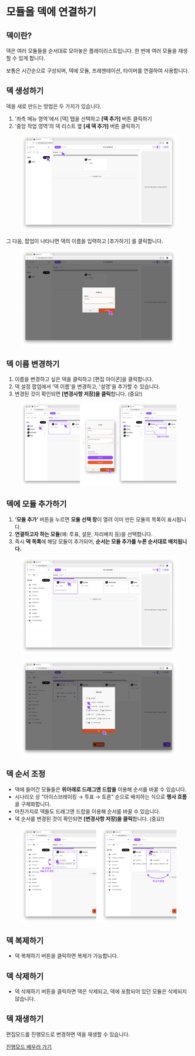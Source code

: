 # 모듈을 덱에 연결하기

## 덱이란?

덱은 여러 모듈들을 순서대로 모아놓은 플레이리스트입니다. 한 번에 여러 모듈을 재생할 수 있게 합니다.&#x20;

보통은 시간순으로 구성되며, 덱에 모듈, 프레젠테이션, 타이머를 연결하여 사용합니다.





## 덱 생성하기

덱을 새로 만드는 방법은 두 가지가 있습니다.

1. '좌측 메뉴 영역'에서 \[덱] 탭을 선택하고 **\[덱 추가]** 버튼 클릭하기
2. '중앙 작업 영역'의 덱 리스트 옆 **\[새 덱 추가]** 버튼 클릭하기

<figure><img src="../.gitbook/assets/Group 40.png" alt=""><figcaption></figcaption></figure>

그 다음, 팝업이 나타나면 덱의 이름을 입력하고 \[추가하기] 를 클릭합니다.

<figure><img src="../.gitbook/assets/Group 41.png" alt=""><figcaption></figcaption></figure>

## 덱 이름 변경하기

1. 이름을 변경하고 싶은 덱을 클릭하고 \[편집 아이콘]을 클릭합니다.
2. 덱 설정 팝업에서 '덱 이름'을 변경하고, '설명'을 추가할 수 있습니다.
3. 변경된 것이 확인되면 **\[변경사항 저장]을 클릭**합니다. (중요!)

<figure><img src="../.gitbook/assets/Group 44 (3).png" alt=""><figcaption></figcaption></figure>

## 덱에 모듈 추가하기

1. **‘모듈 추가’** 버튼을 누르면 **모듈 선택 창**이 열려 이미 만든 모듈의 목록이 표시됩니다.
2. **연결하고자 하는 모듈**(예: 투표, 설문, 자리배치 등)을 선택합니다.
3. 즉시 **덱 목록**에 해당 모듈이 추가되어, **순서는 모듈 추가를 누른 순서대로 배치됩니다.**

<figure><img src="../.gitbook/assets/Group 49.png" alt=""><figcaption></figcaption></figure>

<figure><img src="../.gitbook/assets/Group 50.png" alt=""><figcaption></figcaption></figure>



## 덱 순서 조정

* 덱에 들어간 모듈들은 **위아래로 드래그앤 드랍을** 이용해 순서를 바꿀 수 있습니다.
* 시나리오 상 “아이스브레이킹 → 투표 → 토론” 순으로 배치하는 식으로 **행사 흐름**을 구체화합니다.
* 마찬가지로 덱들도 드래그앤 드랍을 이용해 순서를 바꿀 수 있습니다.
* 덱 순서를 변경된 것이 확인되면 **\[변경사항 저장]을 클릭**합니다. (중요!)

<figure><img src="../.gitbook/assets/Group 51 (1).png" alt=""><figcaption></figcaption></figure>

## 덱 복제하기

* 덱 복제하기 버튼을 클릭하면 복제가 가능합니다.



## 덱 삭제하기

* 덱 삭제하기 버튼을 클릭하면 덱은 삭제되고, 덱에 포함되어 있던 모듈은 삭제되지 않습니다.



## 덱 재생하기

편집모드를 진행모드로 변경하면 덱을 재생할 수 있습니다.&#x20;

[진행모드 배우러 가기](broken-reference)

